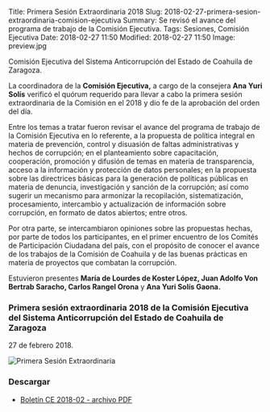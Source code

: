 Title: Primera Sesión Extraordinaria 2018
Slug: 2018-02-27-primera-sesion-extraordinaria-comision-ejecutiva
Summary: Se revisó el avance del programa de trabajo de la Comisión Ejecutiva.
Tags: Sesiones, Comisión Ejecutiva
Date: 2018-02-27 11:50
Modified: 2018-02-27 11:50
Image: preview.jpg


Comisión Ejecutiva del Sistema Anticorrupción del Estado de Coahuila de Zaragoza.

La coordinadora de la **Comisión Ejecutiva,** a cargo de la consejera
**Ana Yuri Solís** verificó el quórum requerido para llevar a cabo la
primera sesión extraordinaria de la Comisión en el 2018 y dio fe de la
aprobación del orden del día.

Entre los temas a tratar fueron revisar el avance del programa de
trabajo de la Comisión Ejecutiva en lo referente, a la propuesta de
política integral en materia de prevención, control y disuasión de
faltas administrativas y hechos de corrupción; en el planteamiento
sobre capacitación, cooperación, promoción y difusión de temas en
materia de transparencia, acceso a la información y protección de datos
personales; en la propuesta sobre las directrices básicas para la
generación de políticas públicas en materia de denuncia, investigación
y sanción de la corrupción; así como sugerir un mecanismo para
armonizar la recopilación, sistematización, procesamiento, intercambio
y actualización de información sobre corrupción, en formato de datos
abiertos; entre otros.

Por otra parte, se intercambiaron opiniones sobre las propuestas
hechas, por parte de todos los participantes, en el primer encuentro de
los Comités de Participación Ciudadana del país, con el propósito de
conocer el avance de los trabajos de la Comisión de Coahuila y de las
buenas prácticas en materia de proyectos que combatan la corrupción.

Estuvieron presentes **María de Lourdes de Koster López, Juan Adolfo
Von Bertrab Saracho, Carlos Rangel Orona** y **Ana Yuri Solís Gaona.**

### Primera sesión extraordinaria 2018 de la Comisión Ejecutiva del Sistema Anticorrupción del Estado de Coahuila de Zaragoza

27 de febrero 2018.

<img class="img-fluid" src="foto-01.jpg" alt="Primera Sesión Extraordinaria">

### Descargar

* [Boletín CE 2018-02 - archivo PDF](boletin-ce-2018-02.pdf)
